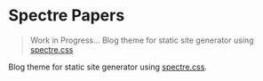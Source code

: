 # Spectre Papers
> Work in Progress...
Blog theme for static site generator using [spectre.css](https://picturepan2.github.io/spectre)

Blog theme for static site generator using [spectre.css](https://picturepan2.github.io/spectre).

